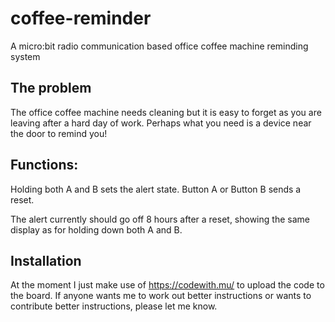 # coffee-reminder
A micro:bit radio communication based office coffee machine reminding system

## The problem
The office coffee machine needs cleaning but it is easy to forget as you are leaving after a hard day of work.
Perhaps what you need is a device near the door to remind you!

## Functions:

Holding both A and B sets the alert state.
Button A or Button B sends a reset.

The alert currently should go off 8 hours after a reset, showing the same display as for holding down both A and B.

## Installation

At the moment I just make use of https://codewith.mu/ to upload the code to the board.
If anyone wants me to work out better instructions or wants to contribute better instructions, please let me know.
